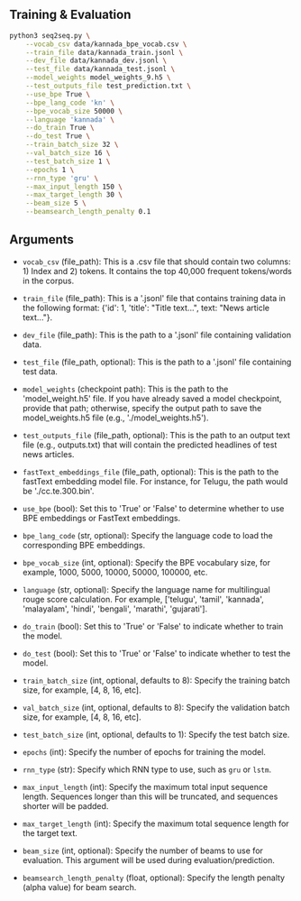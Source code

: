 ## Training & Evaluation

```bash
python3 seq2seq.py \
    --vocab_csv data/kannada_bpe_vocab.csv \
    --train_file data/kannada_train.jsonl \
    --dev_file data/kannada_dev.jsonl \
    --test_file data/kannada_test.jsonl \
    --model_weights model_weights_9.h5 \
    --test_outputs_file test_prediction.txt \
    --use_bpe True \
    --bpe_lang_code 'kn' \
    --bpe_vocab_size 50000 \
    --language 'kannada' \
    --do_train True \
    --do_test True \
    --train_batch_size 32 \
    --val_batch_size 16 \
    --test_batch_size 1 \
    --epochs 1 \
    --rnn_type 'gru' \
    --max_input_length 150 \
    --max_target_length 30 \
    --beam_size 5 \
    --beamsearch_length_penalty 0.1

```
## Arguments

- `vocab_csv` (file_path): This is a .csv file that should contain two columns: 1) Index and 2) tokens. It contains the top 40,000 frequent tokens/words in the corpus.

- `train_file` (file_path): This is a '.jsonl' file that contains training data in the following format: {'id': 1, 'title': "Title text...", text: "News article text..."}.

- `dev_file` (file_path): This is the path to a '.jsonl' file containing validation data.

- `test_file` (file_path, optional): This is the path to a '.jsonl' file containing test data.

- `model_weights` (checkpoint path): This is the path to the 'model_weight.h5' file. If you have already saved a model checkpoint, provide that path; otherwise, specify the output path to save the model_weights.h5 file (e.g., './model_weights.h5').

- `test_outputs_file` (file_path, optional): This is the path to an output text file (e.g., outputs.txt) that will contain the predicted headlines of test news articles.

- `fastText_embeddings_file` (file_path, optional): This is the path to the fastText embedding model file. For instance, for Telugu, the path would be './cc.te.300.bin'.

- `use_bpe` (bool): Set this to 'True' or 'False' to determine whether to use BPE embeddings or FastText embeddings.

- `bpe_lang_code` (str, optional): Specify the language code to load the corresponding BPE embeddings.

- `bpe_vocab_size` (int, optional): Specify the BPE vocabulary size, for example, 1000, 5000, 10000, 50000, 100000, etc.

- `language` (str, optional): Specify the language name for multilingual rouge score calculation. For example, ['telugu', 'tamil', 'kannada', 'malayalam', 'hindi', 'bengali', 'marathi', 'gujarati'].

- `do_train` (bool): Set this to 'True' or 'False' to indicate whether to train the model.

- `do_test` (bool): Set this to 'True' or 'False' to indicate whether to test the model.

- `train_batch_size` (int, optional, defaults to 8): Specify the training batch size, for example, [4, 8, 16, etc].

- `val_batch_size` (int, optional, defaults to 8): Specify the validation batch size, for example, [4, 8, 16, etc].

- `test_batch_size` (int, optional, defaults to 1): Specify the test batch size.

- `epochs` (int): Specify the number of epochs for training the model.

- `rnn_type` (str): Specify which RNN type to use, such as `gru` or `lstm`.

- `max_input_length` (int): Specify the maximum total input sequence length. Sequences longer than this will be truncated, and sequences shorter will be padded.

- `max_target_length` (int): Specify the maximum total sequence length for the target text.

- `beam_size` (int, optional): Specify the number of beams to use for evaluation. This argument will be used during evaluation/prediction.

- `beamsearch_length_penalty` (float, optional): Specify the length penalty (alpha value) for beam search.
